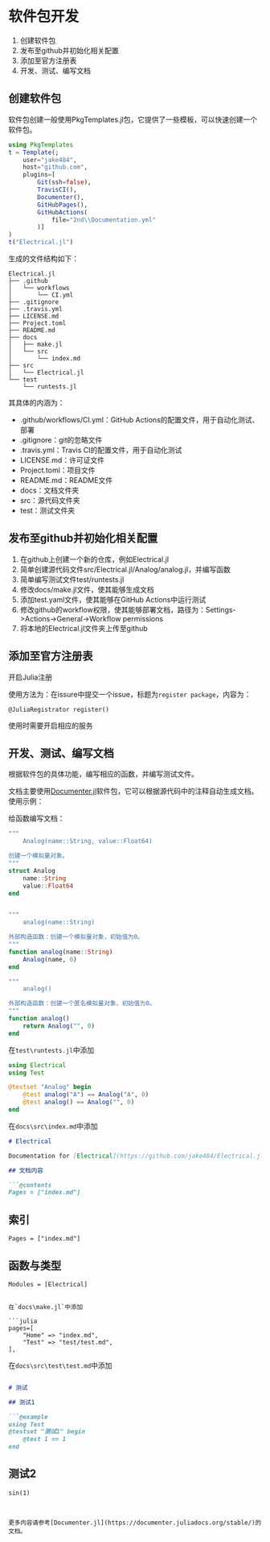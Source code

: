 # 软件包开发

1. 创建软件包
2. 发布至github并初始化相关配置
3. 添加至官方注册表
4. 开发、测试、编写文档

## 创建软件包

软件包创建一般使用PkgTemplates.jl包，它提供了一些模板，可以快速创建一个软件包。

```julia
using PkgTemplates
t = Template(;
    user="jake484",
    host="github.com",
    plugins=[
        Git(ssh=false),
        TravisCI(),
        Documenter(),
        GitHubPages(),
        GitHubActions(
            file="2nd\\Documentation.yml"
        )]
)
t("Electrical.jl")
```

生成的文件结构如下：

```
Electrical.jl
├── .github
│   └── workflows
│       └── CI.yml
├── .gitignore
├── .travis.yml
├── LICENSE.md
├── Project.toml
├── README.md
├── docs
│   ├── make.jl
│   └── src
│       └── index.md
├── src
│   └── Electrical.jl
└── test
    └── runtests.jl
```

其具体的内涵为：

- .github/workflows/CI.yml：GitHub Actions的配置文件，用于自动化测试、部署
- .gitignore：git的忽略文件
- .travis.yml：Travis CI的配置文件，用于自动化测试
- LICENSE.md：许可证文件
- Project.toml：项目文件
- README.md：README文件
- docs：文档文件夹
- src：源代码文件夹
- test：测试文件夹

## 发布至github并初始化相关配置

1. 在github上创建一个新的仓库，例如Electrical.jl
2. 简单创建源代码文件src/Electrical.jl/Analog/analog.jl，并编写函数
3. 简单编写测试文件test/runtests.jl
4. 修改docs/make.jl文件，使其能够生成文档
5. 添加test.yaml文件，使其能够在GitHub Actions中运行测试
6. 修改github的workflow权限，使其能够部署文档，路径为：Settings->Actions->General->Workflow permissions
7. 将本地的Electrical.jl文件夹上传至github

## 添加至官方注册表

开启Julia注册

使用方法为：在issure中提交一个issue，标题为`register package`，内容为：

```
@JuliaRegistrator register()
```

使用时需要开启相应的服务

## 开发、测试、编写文档

根据软件包的具体功能，编写相应的函数，并编写测试文件。 

文档主要使用[Documenter.jl](https://documenter.juliadocs.org/stable/)软件包，它可以根据源代码中的注释自动生成文档。使用示例：

给函数编写文档：

```julia
"""
    Analog(name::String, value::Float64)

创建一个模拟量对象。
"""
struct Analog
    name::String
    value::Float64
end


"""
    analog(name::String)

外部构造函数：创建一个模拟量对象，初始值为0。
"""
function analog(name::String)
    Analog(name, 0)
end

"""
    analog()

外部构造函数：创建一个匿名模拟量对象，初始值为0。
"""
function analog()
    return Analog("", 0)
end
```

在`test\runtests.jl`中添加

```julia
using Electrical
using Test

@testset "Analog" begin
    @test analog("A") == Analog("A", 0)
    @test analog() == Analog("", 0)
end
```

在`docs\src\index.md`中添加

```markdown
# Electrical

Documentation for [Electrical](https://github.com/jake484/Electrical.jl).

## 文档内容

```@contents
Pages = ["index.md"]
```

## 索引

```@index
Pages = ["index.md"]
```

## 函数与类型

```@autodocs
Modules = [Electrical]
```
```

在`docs\make.jl`中添加

```julia
pages=[
    "Home" => "index.md",
    "Test" => "test/test.md",
],
```

在`docs\src\test\test.md`中添加

```markdown

# 测试

## 测试1

```@example
using Test
@testset "测试1" begin
    @test 1 == 1
end
```

## 测试2

```@example
sin(1)
```

```


更多内容请参考[Documenter.jl](https://documenter.juliadocs.org/stable/)的文档。